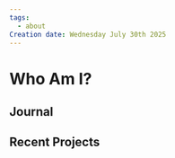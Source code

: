 ```yaml
---
tags:
  - about
Creation date: Wednesday July 30th 2025
---
```

# Who Am I?
## Journal
## Recent Projects
